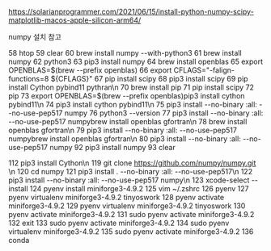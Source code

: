 https://solarianprogrammer.com/2021/06/15/install-python-numpy-scipy-matplotlib-macos-apple-silicon-arm64/


numpy 설치 참고 

   58  htop
   59  clear
   60  brew install numpy --with-python3
   61  brew install numpy 
   62  python3
   63  pip3 install numpy
   64  brew install openblas
   65  export OPENBLAS=$(brew --prefix openblas)
   66  export CFLAGS="-falign-functions=8 ${CFLAGS}"
   67  pip install scipy
   68  pip3 install scipy
   69  pip install Cython pybind11 pythran\n
   70  brew install pip
   71  pip install scipy
   72  pip
   73  export OPENBLAS=$(brew --prefix openblas)pip3 install cython pybind11\n
   74  pip3 install cython pybind11\n
   75  pip3 install --no-binary :all: --no-use-pep517 numpy
   76  python3 --version
   77  pip3 install --no-binary :all: --no-use-pep517 numpybrew install openblas gfortran\n
   78  brew install openblas gfortran\n
   79  pip3 install --no-binary :all: --no-use-pep517 numpybrew install openblas gfortran\n
   80  pip3 install --no-binary :all: --no-use-pep517 numpy
   92  pip3 install numpy
   93  clear

  112  pip3 install Cython\n
  119  git clone https://github.com/numpy/numpy.git \n
  120  cd numpy
  121  pip3 install . --no-binary :all: --no-use-pep517\n
  122  pip3 install --no-binary :all: --no-use-pep517 numpy\n
  123  xcode-select --install
  124  pyenv install miniforge3-4.9.2
  125  vim ~/.zshrc
  126  pyenv
  127  pyenv virtualenv miniforge3-4.9.2 tinyoswork
  128  pyenv activate miniforge3-4.9.2
  129  pyenv virtualenv miniforge3-4.9.2 tinyoswork
  130  pyenv activate miniforge3-4.9.2
  131  sudo pyenv activate miniforge3-4.9.2
  132  exit
  133  sudo pyenv activate miniforge3-4.9.2
  134  sudo pyenv virtualenv  miniforge3-4.9.2
  135  sudo pyenv activate miniforge3-4.9.2
  136  conda

